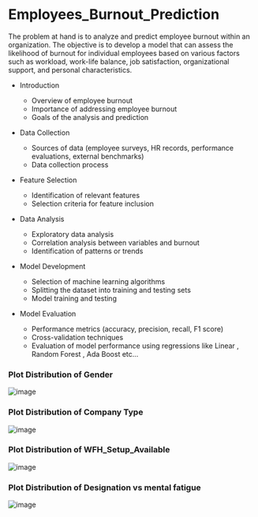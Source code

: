 # Employees_Burnout_Prediction

The problem at hand is to analyze and predict employee burnout within an organization. The objective is to develop a model that can assess the likelihood of burnout for individual employees based on various factors such as workload, work-life balance, job satisfaction, organizational support, and personal characteristics.

* Introduction 
    * Overview of employee burnout
    * Importance of addressing employee burnout 
    * Goals of the analysis and prediction

* Data Collection 
   * Sources of data (employee surveys, HR records, performance evaluations, external benchmarks) 
   * Data collection process
* Feature Selection
   * Identification of relevant features 
   * Selection criteria for feature inclusion
* Data Analysis 
   * Exploratory data analysis 
   * Correlation analysis between variables and burnout 
   * Identification of patterns or trends
* Model Development 
   * Selection of machine learning algorithms 
   * Splitting the dataset into training and testing sets 
   * Model training and testing
* Model Evaluation
   * Performance metrics (accuracy, precision, recall, F1 score) 
   * Cross-validation techniques
   * Evaluation of model performance using regressions like Linear , Random Forest , Ada Boost etc…

### Plot Distribution of Gender

![image](https://github.com/harika136/edunet_project/assets/104025509/082fbc4b-173f-4c03-b1f5-be0783230a87)

### Plot Distribution of Company Type

![image](https://github.com/harika136/edunet_project/assets/104025509/0a90b0d7-0452-46ec-a009-6e82e29c1d25)

### Plot Distribution of WFH_Setup_Available

![image](https://github.com/harika136/edunet_project/assets/104025509/2de58a79-acc8-452e-a1da-56f75b6ca730)

### Plot Distribution of Designation vs mental fatigue

![image](https://github.com/harika136/edunet_project/assets/104025509/d9a4ba39-1f02-4545-9c4e-d02cf78cae79)




